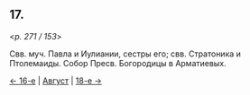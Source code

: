 
## 17.

<*p. 271 / 153*>

Свв. муч. Павла и Иулиании, сестры его; свв. Стратоника и Птолемаиды. 
Собор Пресв. Богородицы в Арматиевых.  

[← 16-е](08_16_GMT.ru.md) | [Август](README.md#17-й) | [18-е →](08_18_GMT.ru.md)
